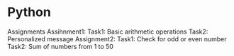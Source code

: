 # Python
Assignments
Assihnment1:  Task1:  Basic arithmetic operations
              Task2:  Personalized message
Assignment2:  Task1:  Check for odd or even number
              Task2:  Sum of numbers from 1 to 50
